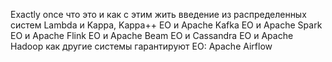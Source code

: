 Exactly once что это и как с этим жить
введение из распределенных систем
Lambda и Kappa, Kappa++
EO и Apache Kafka
EO и Apache Spark
EO и Apache Flink
EO и Apache Beam
ЕО и Cassandra
ЕО и Apache Hadoop
как другие системы гарантируют ЕО: Apache Airflow

